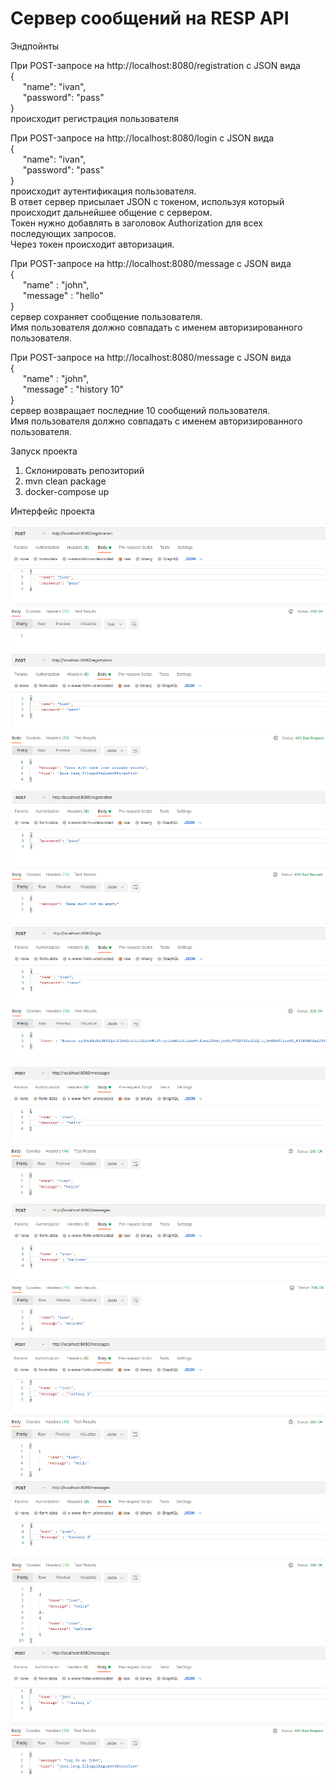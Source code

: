 # Сервер сообщений на RESP API

Эндпойнты

При POST-запросе на http://localhost:8080/registration с JSON вида  
{  
&nbsp;&nbsp;&nbsp;&nbsp; "name": "ivan",  
&nbsp;&nbsp;&nbsp;&nbsp; "password": "pass"  
}  
происходит регистрация пользователя  

При POST-запросе на http://localhost:8080/login с JSON вида    
{  
&nbsp;&nbsp;&nbsp;&nbsp; "name": "ivan",  
&nbsp;&nbsp;&nbsp;&nbsp; "password": "pass"  
}  
происходит аутентификация пользователя.  
В ответ сервер присылает JSON с токеном, используя который происходит дальнейшее общение с сервером.  
Токен нужно добавлять в заголовок Authorization для всех последующих запросов.  
Через токен происходит авторизация.  

При POST-запросе на http://localhost:8080/message с JSON вида  
{  
&nbsp;&nbsp;&nbsp;&nbsp; "name" : "john",  
&nbsp;&nbsp;&nbsp;&nbsp; "message" : "hello"  
}  
сервер сохраняет сообщение пользователя.  
Имя пользователя должно совпадать с именем авторизированного пользователя.  

При POST-запросе на http://localhost:8080/message с JSON вида  
{  
&nbsp;&nbsp;&nbsp;&nbsp; "name" : "john",  
&nbsp;&nbsp;&nbsp;&nbsp; "message" : "history 10"  
}  
сервер возвращает последние 10 сообщений пользователя.  
Имя пользователя должно совпадать с именем авторизированного пользователя.  

Запуск проекта

1. Склонировать репозиторий
2. mvn clean package
3. docker-compose up


Интерфейс проекта

![ScreenShot](images/1.png)
![ScreenShot](images/2.png)
![ScreenShot](images/3.png)
![ScreenShot](images/4.png)
![ScreenShot](images/5.png)
![ScreenShot](images/6.png)
![ScreenShot](images/7.png)
![ScreenShot](images/8.png)
![ScreenShot](images/9.png)